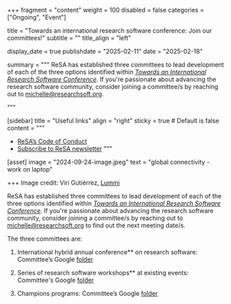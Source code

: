 +++
fragment = "content"
weight = 100
disabled = false
categories = ["Ongoing", "Event"]

title = "Towards an international research software conference: Join our committees!"
subtitle = ""
title_align = "left"

display_date = true
publishdate = "2025-02-11"
date = "2025-02-18"

summary = """
ReSA has established three committees to lead development of each of the three options identified within [*Towards an International Research Software Conference*](https://zenodo.org/records/14793104). If you're passionate about advancing the research software community, consider joining a committee/s by reaching out to [michelle@researchsoft.org](mailto:michelle@researchsoft.org).

"""


[sidebar]
  title = "Useful links"
  align = "right"
  sticky = true # Default is false
  content = """
  * [ReSA’s Code of Conduct](../../code-of-conduct/)
  * [Subscribe to ReSA newsletter](https://www.researchsoft.org/news/)
  """

[asset]
  image = "2024-09-24-image.jpeg"
  text = "global connectivity - work on laptop"


+++
Image credit: Viri Gutiérrez, [Lummi](https://www.lummi.ai/photo/global-connectivity-work-on-laptop-hhipk)

ReSA has established three committees to lead development of each of the three options identified within [*Towards an International Research Software Conference*](https://zenodo.org/records/14793104). If you're passionate about advancing the research software community, consider joining a committee/s by reaching out to [michelle@researchsoft.org](mailto:michelle@researchsoft.org) to find out the next meeting date/s.

The three committees are:

1) International hybrid annual conference** on research software: Committee’s Google [folder](https://drive.google.com/drive/u/0/folders/1qoDYOJLukuOP53iVEqB2RaY_saZdOPWM)

2) Series of research software workshops** at existing events: Committee's Google [folder](https://drive.google.com/drive/u/0/folders/1YsBW2PjIcSGzaI4rGqtxs4Nez47fpjoG)

3) Champions programs: Committee’s Google [folder](https://drive.google.com/drive/u/0/folders/1PGAP96f-Fj8Sw4gr_47soZffSTq5bJAp)
